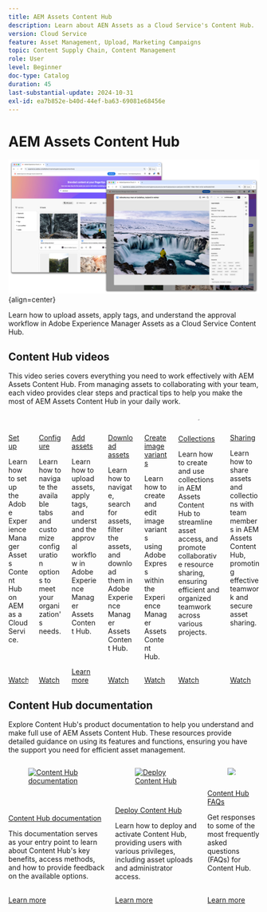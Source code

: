 ```yaml
---
title: AEM Assets Content Hub
description: Learn about AEN Assets as a Cloud Service's Content Hub.
version: Cloud Service
feature: Asset Management, Upload, Marketing Campaigns
topic: Content Supply Chain, Content Management
role: User
level: Beginner
doc-type: Catalog
duration: 45
last-substantial-update: 2024-10-31
exl-id: ea7b852e-b40d-44ef-ba63-69081e68456e
---
```

# AEM Assets Content Hub

![AEM Assets Content Hub](./assets/overview/hero.png){align=center}

Learn how to upload assets, apply tags, and understand the approval workflow in Adobe Experience Manager Assets as a Cloud Service Content Hub.


## Content Hub videos

This video series covers everything you need to work effectively with AEM Assets Content Hub. From managing assets to collaborating with your team, each video provides clear steps and practical tips to help you make the most of AEM Assets Content Hub in your daily work.


<!-- CARDS

* https://experienceleague.adobe.com/en/docs/experience-manager-learn/assets/content-hub/set-up {title = Set up}
* https://experienceleague.adobe.com/en/docs/experience-manager-learn/assets/content-hub/configure {title = Configure}
* https://experienceleague.adobe.com/en/docs/experience-manager-learn/assets/content-hub/add-assets {title = Add assets}
* https://experienceleague.adobe.com/en/docs/experience-manager-learn/assets/content-hub/download-assets {title = Download assets}
* https://experienceleague.adobe.com/en/docs/experience-manager-learn/assets/content-hub/image-variants {title = Create image variants}
* https://experienceleague.adobe.com/en/docs/experience-manager-learn/assets/content-hub/collections {title = Collections}
* https://experienceleague.adobe.com/en/docs/experience-manager-learn/assets/content-hub/share {title = Sharing}

-->
<!-- START CARDS HTML - DO NOT MODIFY BY HAND -->
<div class="columns">
    <div class="column is-half-tablet is-half-desktop is-one-third-widescreen" aria-label="Set up">
        <div class="card" style="height: 100%; display: flex; flex-direction: column; height: 100%;">
            <div class="card-image">
                <figure class="image x-is-16by9">
                    <a href="https://experienceleague.adobe.com/en/docs/experience-manager-learn/assets/content-hub/set-up" title="Set up" target="_blank" rel="referrer">
                        <img class="is-bordered-r-small" src="https://video.tv.adobe.com/v/3433513/?format=jpeg&nocache=1732113280955" alt="Set up"
                             style="width: 100%; aspect-ratio: 16 / 9; object-fit: cover; overflow: hidden; display: block; margin: auto;">
                    </a>
                </figure>
            </div>
            <div class="card-content is-padded-small" style="display: flex; flex-direction: column; flex-grow: 1; justify-content: space-between;">
                <div class="top-card-content">
                    <p class="headline is-size-6 has-text-weight-bold">
                        <a href="https://experienceleague.adobe.com/en/docs/experience-manager-learn/assets/content-hub/set-up" target="_blank" rel="referrer" title="Set up">Set up</a>
                    </p>
                    <p class="is-size-6">Learn how to set up the Adobe Experience Manager Assets Content Hub on AEM as a Cloud Service.</p>
                </div>
                <a href="https://experienceleague.adobe.com/en/docs/experience-manager-learn/assets/content-hub/set-up" target="_blank" rel="referrer" class="spectrum-Button spectrum-Button--outline spectrum-Button--primary spectrum-Button--sizeM" style="align-self: flex-start; margin-top: 1rem;">
                    <span class="spectrum-Button-label has-no-wrap has-text-weight-bold">Watch</span>
                </a>
            </div>
        </div>
    </div>
    <div class="column is-half-tablet is-half-desktop is-one-third-widescreen" aria-label="Configure">
        <div class="card" style="height: 100%; display: flex; flex-direction: column; height: 100%;">
            <div class="card-image">
                <figure class="image x-is-16by9">
                    <a href="https://experienceleague.adobe.com/en/docs/experience-manager-learn/assets/content-hub/configure" title="Configure" target="_blank" rel="referrer">
                        <img class="is-bordered-r-small" src="https://video.tv.adobe.com/v/3439311/?format=jpeg&nocache=1732113280958" alt="Configure"
                             style="width: 100%; aspect-ratio: 16 / 9; object-fit: cover; overflow: hidden; display: block; margin: auto;">
                    </a>
                </figure>
            </div>
            <div class="card-content is-padded-small" style="display: flex; flex-direction: column; flex-grow: 1; justify-content: space-between;">
                <div class="top-card-content">
                    <p class="headline is-size-6 has-text-weight-bold">
                        <a href="https://experienceleague.adobe.com/en/docs/experience-manager-learn/assets/content-hub/configure" target="_blank" rel="referrer" title="Configure">Configure</a>
                    </p>
                    <p class="is-size-6">Learn how to navigate the available tabs and customize configuration options to meet your organization's needs.</p>
                </div>
                <a href="https://experienceleague.adobe.com/en/docs/experience-manager-learn/assets/content-hub/configure" target="_blank" rel="referrer" class="spectrum-Button spectrum-Button--outline spectrum-Button--primary spectrum-Button--sizeM" style="align-self: flex-start; margin-top: 1rem;">
                    <span class="spectrum-Button-label has-no-wrap has-text-weight-bold">Watch</span>
                </a>
            </div>
        </div>
    </div>
    <div class="column is-half-tablet is-half-desktop is-one-third-widescreen" aria-label="Add assets">
        <div class="card" style="height: 100%; display: flex; flex-direction: column; height: 100%;">
            <div class="card-image">
                <figure class="image x-is-16by9">
                    <a href="https://experienceleague.adobe.com/en/docs/experience-manager-learn/assets/content-hub/add-assets" title="Add assets" target="_blank" rel="referrer">
                        <img class="is-bordered-r-small" src="https://video.tv.adobe.com/v/3432980/?format=jpeg&nocache=1732113280960" alt="Add assets"
                             style="width: 100%; aspect-ratio: 16 / 9; object-fit: cover; overflow: hidden; display: block; margin: auto;">
                    </a>
                </figure>
            </div>
            <div class="card-content is-padded-small" style="display: flex; flex-direction: column; flex-grow: 1; justify-content: space-between;">
                <div class="top-card-content">
                    <p class="headline is-size-6 has-text-weight-bold">
                        <a href="https://experienceleague.adobe.com/en/docs/experience-manager-learn/assets/content-hub/add-assets" target="_blank" rel="referrer" title="Add assets">Add assets</a>
                    </p>
                    <p class="is-size-6">Learn how to upload assets, apply tags, and understand the approval workflow in Adobe Experience Manager Assets Content Hub.</p>
                </div>
                <a href="https://experienceleague.adobe.com/en/docs/experience-manager-learn/assets/content-hub/add-assets" target="_blank" rel="referrer" class="spectrum-Button spectrum-Button--outline spectrum-Button--primary spectrum-Button--sizeM" style="align-self: flex-start; margin-top: 1rem;">
                    <span class="spectrum-Button-label has-no-wrap has-text-weight-bold">Learn more</span>
                </a>
            </div>
        </div>
    </div>
    <div class="column is-half-tablet is-half-desktop is-one-third-widescreen" aria-label="Download assets">
        <div class="card" style="height: 100%; display: flex; flex-direction: column; height: 100%;">
            <div class="card-image">
                <figure class="image x-is-16by9">
                    <a href="https://experienceleague.adobe.com/en/docs/experience-manager-learn/assets/content-hub/download-assets" title="Download assets" target="_blank" rel="referrer">
                        <img class="is-bordered-r-small" src="https://video.tv.adobe.com/v/3433135/?format=jpeg&nocache=1732113280972" alt="Download assets"
                             style="width: 100%; aspect-ratio: 16 / 9; object-fit: cover; overflow: hidden; display: block; margin: auto;">
                    </a>
                </figure>
            </div>
            <div class="card-content is-padded-small" style="display: flex; flex-direction: column; flex-grow: 1; justify-content: space-between;">
                <div class="top-card-content">
                    <p class="headline is-size-6 has-text-weight-bold">
                        <a href="https://experienceleague.adobe.com/en/docs/experience-manager-learn/assets/content-hub/download-assets" target="_blank" rel="referrer" title="Download assets">Download assets</a>
                    </p>
                    <p class="is-size-6">Learn how to navigate, search for assets, filter the assets, and download them in Adobe Experience Manager Assets Content Hub.</p>
                </div>
                <a href="https://experienceleague.adobe.com/en/docs/experience-manager-learn/assets/content-hub/download-assets" target="_blank" rel="referrer" class="spectrum-Button spectrum-Button--outline spectrum-Button--primary spectrum-Button--sizeM" style="align-self: flex-start; margin-top: 1rem;">
                    <span class="spectrum-Button-label has-no-wrap has-text-weight-bold">Watch</span>
                </a>
            </div>
        </div>
    </div>
    <div class="column is-half-tablet is-half-desktop is-one-third-widescreen" aria-label="Create image variants">
        <div class="card" style="height: 100%; display: flex; flex-direction: column; height: 100%;">
            <div class="card-image">
                <figure class="image x-is-16by9">
                    <a href="https://experienceleague.adobe.com/en/docs/experience-manager-learn/assets/content-hub/image-variants" title="Create image variants" target="_blank" rel="referrer">
                        <img class="is-bordered-r-small" src="https://video.tv.adobe.com/v/3435003/?format=jpeg&nocache=1732113280971" alt="Create image variants"
                             style="width: 100%; aspect-ratio: 16 / 9; object-fit: cover; overflow: hidden; display: block; margin: auto;">
                    </a>
                </figure>
            </div>
            <div class="card-content is-padded-small" style="display: flex; flex-direction: column; flex-grow: 1; justify-content: space-between;">
                <div class="top-card-content">
                    <p class="headline is-size-6 has-text-weight-bold">
                        <a href="https://experienceleague.adobe.com/en/docs/experience-manager-learn/assets/content-hub/image-variants" target="_blank" rel="referrer" title="Create image variants">Create image variants</a>
                    </p>
                    <p class="is-size-6">Learn how to create and edit image variants using Adobe Express within the Experience Manager Assets Content Hub.</p>
                </div>
                <a href="https://experienceleague.adobe.com/en/docs/experience-manager-learn/assets/content-hub/image-variants" target="_blank" rel="referrer" class="spectrum-Button spectrum-Button--outline spectrum-Button--primary spectrum-Button--sizeM" style="align-self: flex-start; margin-top: 1rem;">
                    <span class="spectrum-Button-label has-no-wrap has-text-weight-bold">Watch</span>
                </a>
            </div>
        </div>
    </div>
    <div class="column is-half-tablet is-half-desktop is-one-third-widescreen" aria-label="Collections">
        <div class="card" style="height: 100%; display: flex; flex-direction: column; height: 100%;">
            <div class="card-image">
                <figure class="image x-is-16by9">
                    <a href="https://experienceleague.adobe.com/en/docs/experience-manager-learn/assets/content-hub/collections" title="Collections" target="_blank" rel="referrer">
                        <img class="is-bordered-r-small" src="https://video.tv.adobe.com/v/3435687/?format=jpeg&nocache=1732113280972" alt="Collections"
                             style="width: 100%; aspect-ratio: 16 / 9; object-fit: cover; overflow: hidden; display: block; margin: auto;">
                    </a>
                </figure>
            </div>
            <div class="card-content is-padded-small" style="display: flex; flex-direction: column; flex-grow: 1; justify-content: space-between;">
                <div class="top-card-content">
                    <p class="headline is-size-6 has-text-weight-bold">
                        <a href="https://experienceleague.adobe.com/en/docs/experience-manager-learn/assets/content-hub/collections" target="_blank" rel="referrer" title="Collections">Collections</a>
                    </p>
                    <p class="is-size-6">Learn how to create and use collections in AEM Assets Content Hub to streamline asset access, and promote collaborative resource sharing, ensuring efficient and organized teamwork across various projects.</p>
                </div>
                <a href="https://experienceleague.adobe.com/en/docs/experience-manager-learn/assets/content-hub/collections" target="_blank" rel="referrer" class="spectrum-Button spectrum-Button--outline spectrum-Button--primary spectrum-Button--sizeM" style="align-self: flex-start; margin-top: 1rem;">
                    <span class="spectrum-Button-label has-no-wrap has-text-weight-bold">Watch</span>
                </a>
            </div>
        </div>
    </div>
    <div class="column is-half-tablet is-half-desktop is-one-third-widescreen" aria-label="Sharing">
        <div class="card" style="height: 100%; display: flex; flex-direction: column; height: 100%;">
            <div class="card-image">
                <figure class="image x-is-16by9">
                    <a href="https://experienceleague.adobe.com/en/docs/experience-manager-learn/assets/content-hub/share" title="Sharing" target="_blank" rel="referrer">
                        <img class="is-bordered-r-small" src="https://video.tv.adobe.com/v/3435685/?format=jpeg&nocache=1732113280986" alt="Sharing"
                             style="width: 100%; aspect-ratio: 16 / 9; object-fit: cover; overflow: hidden; display: block; margin: auto;">
                    </a>
                </figure>
            </div>
            <div class="card-content is-padded-small" style="display: flex; flex-direction: column; flex-grow: 1; justify-content: space-between;">
                <div class="top-card-content">
                    <p class="headline is-size-6 has-text-weight-bold">
                        <a href="https://experienceleague.adobe.com/en/docs/experience-manager-learn/assets/content-hub/share" target="_blank" rel="referrer" title="Sharing">Sharing</a>
                    </p>
                    <p class="is-size-6">Learn how to share assets and collections with team members in AEM Assets Content Hub, promoting effective teamwork and secure asset sharing.</p>
                </div>
                <a href="https://experienceleague.adobe.com/en/docs/experience-manager-learn/assets/content-hub/share" target="_blank" rel="referrer" class="spectrum-Button spectrum-Button--outline spectrum-Button--primary spectrum-Button--sizeM" style="align-self: flex-start; margin-top: 1rem;">
                    <span class="spectrum-Button-label has-no-wrap has-text-weight-bold">Watch</span>
                </a>
            </div>
        </div>
    </div>
</div>
<!-- END CARDS HTML - DO NOT MODIFY BY HAND -->

## Content Hub documentation

Explore Content Hub's product documentation to help you understand and make full use of AEM Assets Content Hub. These resources provide detailed guidance on using its features and functions, ensuring you have the support you need for efficient asset management.


<!-- CARDS

* https://experienceleague.adobe.com/en/docs/experience-manager-cloud-service/content/assets/content-hub/product-overview {title=Content Hub documentation} {description=This documentation serves as your entry point to learn about Content Hub's key benefits, access methods, and how to provide feedback on the available options.}
* https://experienceleague.adobe.com/en/docs/experience-manager-cloud-service/content/assets/content-hub/deploy-content-hub {description=Learn how to deploy and activate Content Hub, providing users with various privileges, including asset uploads and administrator access.}
* https://experienceleague.adobe.com/en/docs/experience-manager-cloud-service/content/assets/content-hub/frequently-asked-questions-content-hub {title = Content Hub FAQs}

-->
<!-- START CARDS HTML - DO NOT MODIFY BY HAND -->
<div class="columns">
    <div class="column is-half-tablet is-half-desktop is-one-third-widescreen" aria-label="Content Hub documentation">
        <div class="card" style="height: 100%; display: flex; flex-direction: column; height: 100%;">
            <div class="card-image">
                <figure class="image x-is-16by9">
                    <a href="https://experienceleague.adobe.com/en/docs/experience-manager-cloud-service/content/assets/content-hub/product-overview" title="Content Hub documentation" target="_blank" rel="referrer">
                        <img class="is-bordered-r-small" src="https://experienceleague.adobe.com/en/docs/experience-manager-cloud-service/content/assets/content-hub/product-overview./media_1ef4ad26652365b140f1a06c31df8ebc6546850df.png?width=400&format=png&optimize=medium" alt="Content Hub documentation"
                             style="width: 100%; aspect-ratio: 16 / 9; object-fit: cover; overflow: hidden; display: block; margin: auto;">
                    </a>
                </figure>
            </div>
            <div class="card-content is-padded-small" style="display: flex; flex-direction: column; flex-grow: 1; justify-content: space-between;">
                <div class="top-card-content">
                    <p class="headline is-size-6 has-text-weight-bold">
                        <a href="https://experienceleague.adobe.com/en/docs/experience-manager-cloud-service/content/assets/content-hub/product-overview" target="_blank" rel="referrer" title="Content Hub documentation">Content Hub documentation</a>
                    </p>
                    <p class="is-size-6">This documentation serves as your entry point to learn about Content Hub's key benefits, access methods, and how to provide feedback on the available options.</p>
                </div>
                <a href="https://experienceleague.adobe.com/en/docs/experience-manager-cloud-service/content/assets/content-hub/product-overview" target="_blank" rel="referrer" class="spectrum-Button spectrum-Button--outline spectrum-Button--primary spectrum-Button--sizeM" style="align-self: flex-start; margin-top: 1rem;">
                    <span class="spectrum-Button-label has-no-wrap has-text-weight-bold">Learn more</span>
                </a>
            </div>
        </div>
    </div>
    <div class="column is-half-tablet is-half-desktop is-one-third-widescreen" aria-label="Deploy Content Hub">
        <div class="card" style="height: 100%; display: flex; flex-direction: column; height: 100%;">
            <div class="card-image">
                <figure class="image x-is-16by9">
                    <a href="https://experienceleague.adobe.com/en/docs/experience-manager-cloud-service/content/assets/content-hub/deploy-content-hub" title="Deploy Content Hub" target="_blank" rel="referrer">
                        <img class="is-bordered-r-small" src="https://experienceleague.adobe.com/en/docs/experience-manager-cloud-service/content/assets/content-hub/deploy-content-hub./media_13f7f053438556286beebdf1266b2d2bf18469b68.png?width=400&format=png&optimize=medium" alt="Deploy Content Hub"
                             style="width: 100%; aspect-ratio: 16 / 9; object-fit: cover; overflow: hidden; display: block; margin: auto;">
                    </a>
                </figure>
            </div>
            <div class="card-content is-padded-small" style="display: flex; flex-direction: column; flex-grow: 1; justify-content: space-between;">
                <div class="top-card-content">
                    <p class="headline is-size-6 has-text-weight-bold">
                        <a href="https://experienceleague.adobe.com/en/docs/experience-manager-cloud-service/content/assets/content-hub/deploy-content-hub" target="_blank" rel="referrer" title="Deploy Content Hub">Deploy Content Hub</a>
                    </p>
                    <p class="is-size-6">Learn how to deploy and activate Content Hub, providing users with various privileges, including asset uploads and administrator access.</p>
                </div>
                <a href="https://experienceleague.adobe.com/en/docs/experience-manager-cloud-service/content/assets/content-hub/deploy-content-hub" target="_blank" rel="referrer" class="spectrum-Button spectrum-Button--outline spectrum-Button--primary spectrum-Button--sizeM" style="align-self: flex-start; margin-top: 1rem;">
                    <span class="spectrum-Button-label has-no-wrap has-text-weight-bold">Learn more</span>
                </a>
            </div>
        </div>
    </div>
    <div class="column is-half-tablet is-half-desktop is-one-third-widescreen" aria-label="Content Hub FAQs">
        <div class="card" style="height: 100%; display: flex; flex-direction: column; height: 100%;">
            <div class="card-image">
                <figure class="image x-is-16by9">
                    <a href="https://experienceleague.adobe.com/en/docs/experience-manager-cloud-service/content/assets/content-hub/frequently-asked-questions-content-hub" title="Content Hub FAQs" target="_blank" rel="referrer">
                        <img class="is-bordered-r-small" src="https://experienceleague.adobe.com/en/docs/experience-manager-cloud-service/content/assets/content-hub/frequently-asked-questions-content-hub./media_1fbf2b11f65863898a615041cf5cc7a79b2f8942d.png?width=400&format=png&optimize=medium" alt="Content Hub FAQs"
                             style="width: 100%; aspect-ratio: 16 / 9; object-fit: cover; overflow: hidden; display: block; margin: auto;">
                    </a>
                </figure>
            </div>
            <div class="card-content is-padded-small" style="display: flex; flex-direction: column; flex-grow: 1; justify-content: space-between;">
                <div class="top-card-content">
                    <p class="headline is-size-6 has-text-weight-bold">
                        <a href="https://experienceleague.adobe.com/en/docs/experience-manager-cloud-service/content/assets/content-hub/frequently-asked-questions-content-hub" target="_blank" rel="referrer" title="Content Hub FAQs">Content Hub FAQs</a>
                    </p>
                    <p class="is-size-6">Get responses to some of the most frequently asked questions (FAQs) for Content Hub.</p>
                </div>
                <a href="https://experienceleague.adobe.com/en/docs/experience-manager-cloud-service/content/assets/content-hub/frequently-asked-questions-content-hub" target="_blank" rel="referrer" class="spectrum-Button spectrum-Button--outline spectrum-Button--primary spectrum-Button--sizeM" style="align-self: flex-start; margin-top: 1rem;">
                    <span class="spectrum-Button-label has-no-wrap has-text-weight-bold">Learn more</span>
                </a>
            </div>
        </div>
    </div>
</div>
<!-- END CARDS HTML - DO NOT MODIFY BY HAND -->

<br/>
<br/>